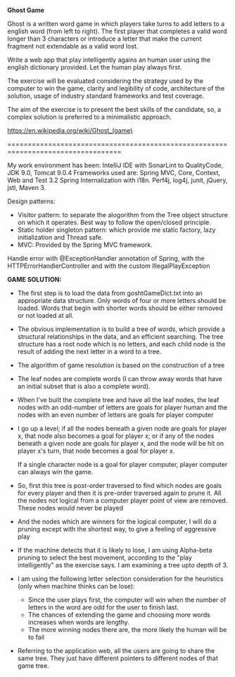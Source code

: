 **Ghost Game**

Ghost is a written word game in which players take turns to add letters to a english word (from left to right). The first player that completes a valid word longer than 3 characters or introduce a letter that make the current fragment not extendable as a valid word lost. 
 
Write a web app that play intelligently agains an human user using the english dictionary provided. Let the human play always first. 

The exercise will be evaluated considering the strategy used by the computer to win the game, clarity and legibility of code, architecture of the solution, usage of industry standard frameworks and test coverage. 

The aim of the exercise is to present the best skills of the candidate, so, a complex solution is preferred to a minimalistic approach. 


https://en.wikipedia.org/wiki/Ghost_(game)

==================================================================================

My work environment has been: IntelliJ IDE with SonarLint to QualityCode, JDK 9.0, Tomcat 9.0.4
Frameworks used are: Spring MVC, Core, Context, Web and Test 3.2
Spring Internalization with i18n.
Perf4j, log4j, junit, jQuery, jstl, Maven 3.

Design patterns:
- Visitor pattern: to separate the alogorithm from the Tree object structure on which it operates. Best way 
to follow the open/closed principle. 
- Static holder singleton pattern: which provide me static factory, lazy initialization and Thread safe.
- MVC: Provided by the Spring MVC framework.

Handle error with @ExceptionHandler annotation of Spring, with the HTTPErrorHandlerController and with the custom IllegalPlayException

**GAME SOLUTION:**

- The first step is to load the data from goshtGameDict.txt into an appropriate data structure. Only words of four or more letters should be loaded. Words that begin with shorter words should be either removed or not loaded at all.

- The obvious implementation is to build a tree of words, which provide a structural relationships in the data, and an efficient searching. The tree structure has a root node which is no letters, and each child node is the result of adding the next letter in a word to a tree.

- The algorithm of game resolution is based on the construction of a tree

- The leaf nodes are complete words (I can throw away words that have an initial subset that is also a complete word).

- When I've built the complete tree and have all the leaf nodes, the leaf nodes with an odd-number of letters are goals for player human and the nodes with an even number of letters are goals for player computer

- I go up a level; if all the nodes beneath a given node are goals for player x, that node also becomes a goal for player x; or if any of the nodes beneath a given node are goals for player x, and the node will be hit on player x's turn, that node becomes a goal for player x.
  
  If a single character node is a goal for player computer, player computer can always win the game.

- So, first this tree is post-order traversed to find which nodes are goals for every player and then it is pre-order traversed again to prune it. All the nodes not logical from a computer player point of view are removed. These nodes would never be played

- And the nodes which are winners for the logical computer, I will do a pruning except with the shortest way, to give a feeling of aggressive play

- If the machine detects that it is likely to lose, I am using Alpha-beta pruning to select the best movement, according to the "play intelligently" as the exercise says. I am examining a tree upto depth of 3.

- I am using the following letter selection consideration for the heuristics (only when machine thinks can be lose):
  - Since the user plays first, the computer will win when the number of letters in the word are odd for the user to finish last.
  - The chances of extending the game and choosing more words increases when words are lengthy.
  - The more winning nodes there are, the more likely the human will be to fail

- Referring to the application web, all the users are going to share the same tree. They just have different pointers to different nodes of that game tree.

 





